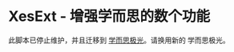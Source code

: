 # XesExt - 增强学而思的数个功能

此脚本已停止维护，并且迁移到 [学而思极光](https://greasyfork.org/zh-CN/scripts/502832-xueersi-aurora)。请换用新的 学而思极光。
